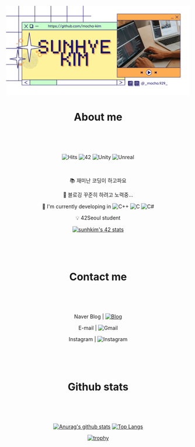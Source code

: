 <div align="center">
  
[![banner](https://github.com/mocha-kim/mocha-kim/blob/main/banner.png)](https://blog.naver.com/jsg2804)
</br>

# About me </br></br>

</br>

![Hits](https://hits.seeyoufarm.com/api/count/incr/badge.svg?url=https%3A%2F%2Fgithub.com%2Fmocha-kim%2Fhit-counter&count_bg=%230AABAE&title_bg=%23555555&title=hits&edge_flat=false)
![42](https://img.shields.io/badge/Born2Code-sunhkim-F5DF4D?style=flat&logo=42&logoColor=white)
![Unity](https://img.shields.io/badge/Unity-555555?style=flat&logo=Unity&logoColor=white)
![Unreal](https://img.shields.io/badge/UnrealEngine-555555?style=flat&logo=UnrealEngine&logoColor=white)

</br>

📚  재미난 코딩이 하고파요

💌  블로깅 꾸준히 하려고 노력중... 
  
🔭  I'm currently developing in
<img src="https://profilinator.rishav.dev/skills-assets/cplusplus-original.svg" alt="C++" height="20"> <img src="https://profilinator.rishav.dev/skills-assets/c-original.svg" alt="C" height="20"> <img src="https://profilinator.rishav.dev/skills-assets/csharp-original.svg" alt="C#" height="20">  
  
💡  42Seoul student

[![sunhkim's 42 stats](https://badge42.vercel.app/api/v2/cl2ahqr6k001109mh5u3fk3ee/stats?cursusId=21&coalitionId=85)](https://github.com/JaeSeoKim/badge42)

</br></br></br>

# Contact me </br></br>
  
</br>

Naver Blog | [![Blog](https://img.shields.io/badge/blog.naver.com/jsg2804-03C75A?style=flat-square&logo=Naver&logoColor=white)](https://blog.naver.com/jsg2804)

E-mail | ![Gmail](https://img.shields.io/badge/jsg2804@gmail.com-EA4335?style=flat-square&logo=Gmail&logoColor=white)

Instagram | ![Instagram](https://img.shields.io/badge/@_mocha.929_-E4405F?style=flat-square&logo=Instagram&logoColor=white)

</br></br></br>

# Github stats </br></br>
  
</br>

[![Anurag's github stats](https://github-readme-stats.vercel.app/api?username=mocha-kim&hide=issues&count_private=true&line_height=24&bg_color=363945&title_color=FFF29C&icon_color=FDAC53&text_color=C8FFCC)](https://github.com/anuraghazra/github-readme-stats)
[![Top Langs](https://github-readme-stats.vercel.app/api/top-langs/?username=mocha-kim&layout=compact&bg_color=363945&title_color=FFF29C&icon_color=FDAC53&text_color=C8FFCC)](https://github.com/anuraghazra/github-readme-stats)


[![trophy](https://github-profile-trophy.vercel.app/?username=mocha-kim&rank=-C&column=-1&theme=onedark)](https://github.com/ryo-ma/github-profile-trophy)
  
</div>

</br></br>
